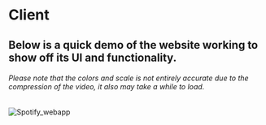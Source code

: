 # Client
## Below is a quick demo of the website working to show off its UI and functionality.
###### Please note that the colors and scale is not entirely accurate due to the compression of the video, it also may take a while to load.
![Spotify_webapp](https://i.imgur.com/NmsiqkV.gif)


